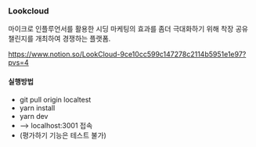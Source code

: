 ### Lookcloud
마이크로 인플루언서를 활용한 시딩 마케팅의 효과를 좀더 극대화하기 위해 착장 공유 챌린지를 개최하여 경쟁하는 플랫폼.

https://www.notion.so/LookCloud-9ce10cc599c147278c2114b5951e1e97?pvs=4

#### 실행방법
* git pull origin localtest
* yarn install
* yarn dev
* --> localhost:3001 접속
* (평가하기 기능은 테스트 불가)
